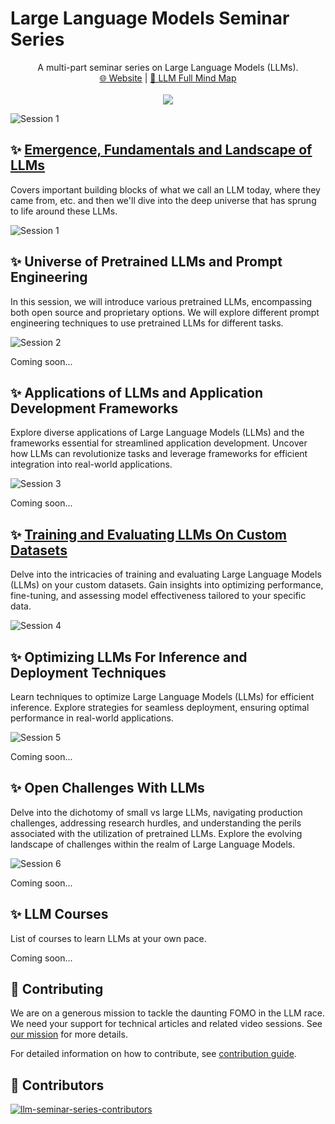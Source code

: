 # Large Language Models Seminar Series

<p align="center">A multi-part seminar series on Large Language Models (LLMs).<br>
<a href="https://infocusp.github.io/llm_seminar_series">🌐 Website</a> 
| <a href="https://xmind.works/share/cmFNh1uK?xid=SjTLV1U0">🧠 LLM Full Mind Map</a>
<br><br>
<a href="https://zenodo.org/doi/10.5281/zenodo.10276557"><img src="https://zenodo.org/badge/711789813.svg"></img></a>
</p>

![Session 1](images/home_page/Large%20Language%20Models.png)


## ✨ [Emergence, Fundamentals and Landscape of LLMs](session_1/README.md)

Covers important building blocks of what we call an LLM today, where they came from, etc. and then we'll dive into the deep universe that has sprung to life around these LLMs.

![Session 1](images/home_page/Session%201.png)



## ✨ Universe of Pretrained LLMs and Prompt Engineering

In this session, we will introduce various pretrained LLMs, encompassing both open source and proprietary options. We will explore different prompt engineering techniques to use pretrained LLMs for different tasks.

![Session 2](images/home_page/Session%202.png)


Coming soon...

## ✨ Applications of LLMs and Application Development Frameworks

Explore diverse applications of Large Language Models (LLMs) and the frameworks essential for streamlined application development. Uncover how LLMs can revolutionize tasks and leverage frameworks for efficient integration into real-world applications.

![Session 3](images/home_page/Session%203.png)

Coming soon...

## ✨ [Training and Evaluating LLMs On Custom Datasets](session_1/README.md)

Delve into the intricacies of training and evaluating Large Language Models (LLMs) on your custom datasets. Gain insights into optimizing performance, fine-tuning, and assessing model effectiveness tailored to your specific data.

![Session 4](images/home_page/Session%204.png)

## ✨ Optimizing LLMs For Inference and Deployment Techniques

Learn techniques to optimize Large Language Models (LLMs) for efficient inference. Explore strategies for seamless deployment, ensuring optimal performance in real-world applications.

![Session 5](images/home_page/Session%205.png)

Coming soon...

## ✨ Open Challenges With LLMs

Delve into the dichotomy of small vs large LLMs, navigating production challenges, addressing research hurdles, and understanding the perils associated with the utilization of pretrained LLMs. Explore the evolving landscape of challenges within the realm of Large Language Models.

![Session 6](images/home_page/Session%206.png)

Coming soon...

## ✨ LLM Courses

List of courses to learn LLMs at your own pace.

Coming soon...

## 💁 Contributing

We are on a generous mission to tackle the daunting FOMO in the LLM race. We need your support for technical articles and related video sessions. See [our mission](contribute/OUR_MISSION.md) for more details.

For detailed information on how to contribute, see [contribution guide](contribute/CONTRIBUTION.md).

## 🌟 Contributors

[![llm-seminar-series-contributors](https://contrib.rocks/image?repo=infocusp/llm_seminar_series&max=2000)](https://github.com/infocusp/llm_seminar_series/graphs/contributors)